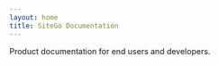 ```yaml
---
layout: home
title: SiteGo Documentation
---
```


Product documentation for end users and developers. 